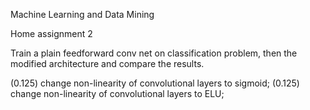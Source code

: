 Machine Learning and Data Mining

Home assignment 2


Train a plain feedforward conv net on classification problem, then the modified architecture and compare the results.

(0.125) change non-linearity of convolutional layers to sigmoid;
(0.125) change non-linearity of convolutional layers to ELU;
